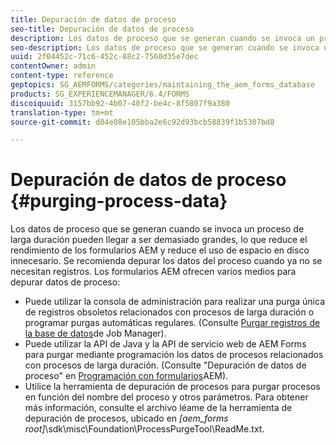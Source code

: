 ```yaml
---
title: Depuración de datos de proceso
seo-title: Depuración de datos de proceso
description: Los datos de proceso que se generan cuando se invoca un proceso de larga duración pueden llegar a ser demasiado grandes, lo que reduce el rendimiento de los formularios AEM y reduce el uso de espacio en disco innecesario. Vea cómo puede depurar los datos del proceso.
seo-description: Los datos de proceso que se generan cuando se invoca un proceso de larga duración pueden llegar a ser demasiado grandes, lo que reduce el rendimiento de los formularios AEM y reduce el uso de espacio en disco innecesario. Vea cómo puede depurar los datos del proceso.
uuid: 2f04452c-71c6-452c-88c2-7560d35e7dec
contentOwner: admin
content-type: reference
geptopics: SG_AEMFORMS/categories/maintaining_the_aem_forms_database
products: SG_EXPERIENCEMANAGER/6.4/FORMS
discoiquuid: 3157bb92-4b07-40f2-be4c-8f5807f9a380
translation-type: tm+mt
source-git-commit: d04e08e105bba2e6c92d93bcb58839f1b5307bd8

---
```



# Depuración de datos de proceso {#purging-process-data}

Los datos de proceso que se generan cuando se invoca un proceso de larga duración pueden llegar a ser demasiado grandes, lo que reduce el rendimiento de los formularios AEM y reduce el uso de espacio en disco innecesario. Se recomienda depurar los datos del proceso cuando ya no se necesitan registros. Los formularios AEM ofrecen varios medios para depurar datos de proceso:

* Puede utilizar la consola de administración para realizar una purga única de registros obsoletos relacionados con procesos de larga duración o programar purgas automáticas regulares. (Consulte [Purgar registros de la base de datos](/help/forms/using/admin-help/purge-records-job-manager-database.md#purge-records-from-the-job-manager-database)de Job Manager).
* Puede utilizar la API de Java y la API de servicio web de AEM Forms para purgar mediante programación los datos de procesos relacionados con procesos de larga duración. (Consulte &quot;Depuración de datos de proceso&quot; en [Programación con formularios](https://www.adobe.com/go/learn_aemforms_programming_63)AEM).
* Utilice la herramienta de depuración de procesos para purgar procesos en función del nombre del proceso y otros parámetros. Para obtener más información, consulte el archivo léame de la herramienta de depuración de procesos, ubicado en *[aem_forms root]*\sdk\misc\Foundation\ProcessPurgeTool\ReadMe.txt.

